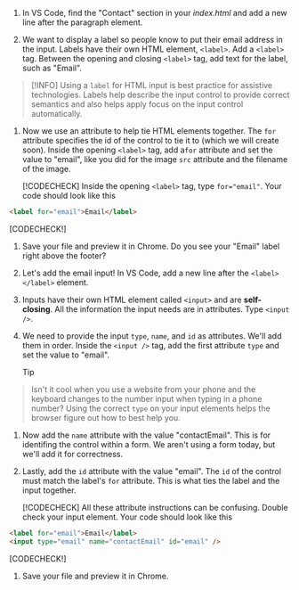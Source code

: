 1. In VS Code, find the "Contact" section in your _index.html_ and add a new line after the paragraph element.

1. We want to display a label so people know to put their email address in the input. Labels have their own HTML element, `<label>`. Add a `<label>` tag. Between the opening and closing `<label>` tag, add text for the label, such as "Email".

  >[!INFO]
>Using a `label` for HTML input is best practice for assistive technologies. Labels help describe the input control to provide correct semantics and also helps apply focus on the input control automatically.

1. Now we use an attribute to help tie HTML elements together. The `for` attribute specifies the id of the control to tie it to (which we will create soon). Inside the opening `<label>` tag, add a`for` attribute and set the value to "email", like you did for the image `src` attribute and the filename of the image. 

   [!CODECHECK] 
Inside the opening `<label>` tag, type `for="email"`. Your code should look like this
```html
<label for="email">Email</label>
```
   [CODECHECK!]

1. Save your file and preview it in Chrome. Do you see your "Email" label right above the footer?

1. Let's add the email input! In VS Code, add a new line after the `<label></label>` element.

1. Inputs have their own HTML element called `<input>` and are **self-closing**. All the information the input needs are in attributes. Type `<input />`. 

1. We need to provide the input `type`, `name`, and `id` as attributes. We'll add them in order. Inside the `<input />` tag, add the first attribute `type` and set the value to "email".
   >[!TIP]
>Isn't it cool when you use a website from your phone and the keyboard changes to the number input when typing in a phone number? Using the correct `type` on your input elements helps the browser figure out how to best help you.

1. Now add the `name` attribute with the value "contactEmail". This is for identifing the control within a form. We aren't using a form today, but we'll add it for correctness. 

1. Lastly, add the `id` attribute with the value "email". The `id` of the control must match the label's `for` attribute. This is what ties the label and the input together. 

   [!CODECHECK]
All these attribute instructions can be confusing. Double check your input element. Your code should look like this
```html
<label for="email">Email</label>
<input type="email" name="contactEmail" id="email" />
```
   [CODECHECK!]

1. Save your file and preview it in Chrome.
